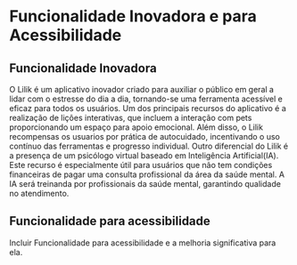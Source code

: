 # Funcionalidade Inovadora e para Acessibilidade
## Funcionalidade Inovadora
O Lilik é um aplicativo inovador criado para auxiliar o público em geral a lidar com o estresse do dia a dia, tornando-se uma ferramenta acessível e eficaz para todos os usuários. Um dos principais recursos do aplicativo é a realização de liçôes interativas, que incluem a interação com pets proporcionando um espaço para apoio emocional. Além disso, o Lilik recompensas os usuarios por prática de autocuidado, incentivando o uso contínuo das ferramentas e progresso individual. Outro diferencial do Lilik é a presença de um psicólogo virtual baseado em Inteligência Artificial(IA). Este recurso é especialmente útil para usuários que não tem condições financeiras de pagar uma consulta profissional da área da saúde mental. A IA será treinanda por profissionais da saúde mental, garantindo qualidade no atendimento. 
## Funcionalidade para acessibilidade
Incluir Funcionalidade para acessibilidade e a melhoria significativa para ela.
